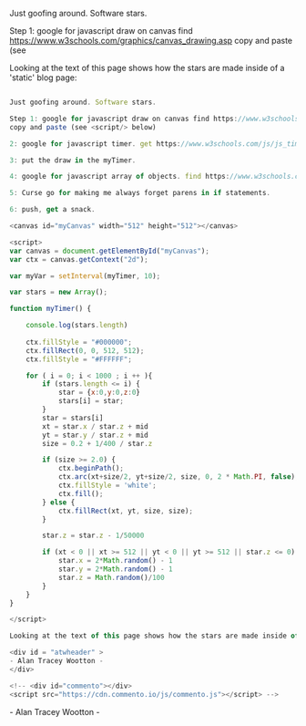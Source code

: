 
Just goofing around. Software stars.

Step 1: google for javascript draw on canvas find https://www.w3schools.com/graphics/canvas_drawing.asp
copy and paste (see <script/> below)

2: google for javascript timer. get https://www.w3schools.com/js/js_timing.asp copy the code at the end. Try to remember javascript language.

3: put the draw in the myTimer.

4: google for javascript array of objects. find https://www.w3schools.com/js/js_arrays.asp. add stars. 

5: Curse go for making me always forget parens in if statements.

6: push, get a snack. 

<button type="button" id="stopbutton" >Go</button> <button type="button" id="sizebutton" >Big</button>

<canvas id="myCanvas" width="512" height="512"></canvas>

<script>
var canvas = document.getElementById("myCanvas");
var ctx = canvas.getContext("2d");

var myVar = setInterval(myTimer, 10);

var stars = new Array();

var running = false
var mid = 256

function myTimer() {

    if ( running == false )
        return;
  
    ctx.fillStyle = "#000000";
    ctx.fillRect(0, 0, mid*2, mid*2);
    ctx.fillStyle = "#FFFFFF";

    for ( i = 0; i < 1000 ; i ++ ){
        if (stars.length <= i) {
            star = {x:0,y:0,z:0}
            stars[i] = star;
        }
        star = stars[i]
        xt = star.x / star.z + mid
        yt = star.y / star.z + mid
        size = 0.2 + 1/400 / star.z

        if (size >= 2.0) {
            ctx.beginPath();
            ctx.arc(xt+size/2, yt+size/2, size, 0, 2 * Math.PI, false);
            ctx.fillStyle = 'white';
            ctx.fill(); 
        } else {
            ctx.fillRect(xt, yt, size, size);
        }

        star.z = star.z - 1/50000

        if (xt < 0 || xt >= mid*2 || yt < 0 || yt >= mid*2 || star.z <= 0) {
            star.x = 2*Math.random() - 1
            star.y = 2*Math.random() - 1
            star.z = Math.random()/100
        } 
    }
}

button = document.getElementById('stopbutton');
function whenClicked(e) {
    running = ! running
    console.log("running="+running)
}
button.onclick = whenClicked
button = document.getElementById('sizebutton');
button.onclick = function(e) {
    canvas.width = 1024
    canvas.height = 1024
    mid = 512
    console.log("big="+mid)
}

</script>

Looking at the text of this page shows how the stars are made inside of a 'static' blog page:

```javascript

Just goofing around. Software stars.

Step 1: google for javascript draw on canvas find https://www.w3schools.com/graphics/canvas_drawing.asp
copy and paste (see <script/> below)

2: google for javascript timer. get https://www.w3schools.com/js/js_timing.asp copy the code at the end. Try to remember javascript language.

3: put the draw in the myTimer.

4: google for javascript array of objects. find https://www.w3schools.com/js/js_arrays.asp. add stars. 

5: Curse go for making me always forget parens in if statements.

6: push, get a snack. 

<canvas id="myCanvas" width="512" height="512"></canvas>

<script>
var canvas = document.getElementById("myCanvas");
var ctx = canvas.getContext("2d");

var myVar = setInterval(myTimer, 10);

var stars = new Array();

function myTimer() {

    console.log(stars.length)
  
    ctx.fillStyle = "#000000";
    ctx.fillRect(0, 0, 512, 512);
    ctx.fillStyle = "#FFFFFF";

    for ( i = 0; i < 1000 ; i ++ ){
        if (stars.length <= i) {
            star = {x:0,y:0,z:0}
            stars[i] = star;
        }
        star = stars[i]
        xt = star.x / star.z + mid
        yt = star.y / star.z + mid
        size = 0.2 + 1/400 / star.z

        if (size >= 2.0) {
            ctx.beginPath();
            ctx.arc(xt+size/2, yt+size/2, size, 0, 2 * Math.PI, false);
            ctx.fillStyle = 'white';
            ctx.fill(); 
        } else {
            ctx.fillRect(xt, yt, size, size);
        }

        star.z = star.z - 1/50000

        if (xt < 0 || xt >= 512 || yt < 0 || yt >= 512 || star.z <= 0) {
            star.x = 2*Math.random() - 1
            star.y = 2*Math.random() - 1
            star.z = Math.random()/100
        } 
    }
}

</script>

Looking at the text of this page shows how the stars are made inside of a 'static' blog page. 

<div id = "atwheader" >
- Alan Tracey Wootton -
</div>

<!-- <div id="commento"></div>
<script src="https://cdn.commento.io/js/commento.js"></script> -->

```

<div id = "atwheader" >
- Alan Tracey Wootton -
</div>


<div id="commento"></div>
<script src="https://cdn.commento.io/js/commento.js"></script>
